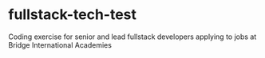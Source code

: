 # fullstack-tech-test
Coding exercise for senior and lead fullstack developers applying to jobs at Bridge International Academies

